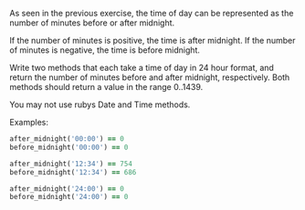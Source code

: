 As seen in the previous exercise, 
the time of day can be represented as the number of minutes before or after midnight. 

If the number of minutes is positive, the time is after midnight. 
If the number of minutes is negative, the time is before midnight.

Write two methods that each take a time of day in 24 hour format, 
and return the number of minutes before and after midnight, respectively. 
Both methods should return a value in the range 0..1439.

You may not use rubys Date and Time methods.

Examples:
```ruby
after_midnight('00:00') == 0
before_midnight('00:00') == 0

after_midnight('12:34') == 754
before_midnight('12:34') == 686

after_midnight('24:00') == 0
before_midnight('24:00') == 0
```